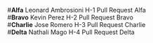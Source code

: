 #**Alfa** Leonard Ambrosioni H-1 Pull Request Alfa  
#**Bravo** Kevin Perez H-2 Pull Request Bravo  
#**Charlie** Jose Romero H-3 Pull Request Charlie  
#**Delta** Nathali Mago H-4 Pull Request Delta  
